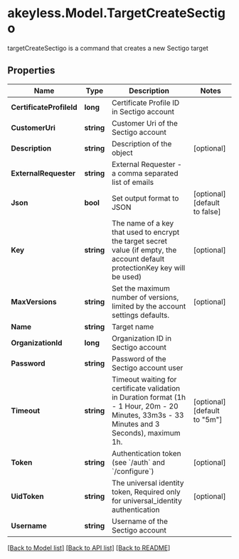 # akeyless.Model.TargetCreateSectigo
targetCreateSectigo is a command that creates a new Sectigo target

## Properties

Name | Type | Description | Notes
------------ | ------------- | ------------- | -------------
**CertificateProfileId** | **long** | Certificate Profile ID in Sectigo account | 
**CustomerUri** | **string** | Customer Uri of the Sectigo account | 
**Description** | **string** | Description of the object | [optional] 
**ExternalRequester** | **string** | External Requester - a comma separated list of emails | 
**Json** | **bool** | Set output format to JSON | [optional] [default to false]
**Key** | **string** | The name of a key that used to encrypt the target secret value (if empty, the account default protectionKey key will be used) | [optional] 
**MaxVersions** | **string** | Set the maximum number of versions, limited by the account settings defaults. | [optional] 
**Name** | **string** | Target name | 
**OrganizationId** | **long** | Organization ID in Sectigo account | 
**Password** | **string** | Password of the Sectigo account user | 
**Timeout** | **string** | Timeout waiting for certificate validation in Duration format (1h - 1 Hour, 20m - 20 Minutes, 33m3s - 33 Minutes and 3 Seconds), maximum 1h. | [optional] [default to "5m"]
**Token** | **string** | Authentication token (see &#x60;/auth&#x60; and &#x60;/configure&#x60;) | [optional] 
**UidToken** | **string** | The universal identity token, Required only for universal_identity authentication | [optional] 
**Username** | **string** | Username of the Sectigo account | 

[[Back to Model list]](../README.md#documentation-for-models) [[Back to API list]](../README.md#documentation-for-api-endpoints) [[Back to README]](../README.md)

